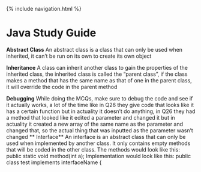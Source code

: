 {% include navigation.html %}

# Java Study Guide

**Abstract Class**
An abstract class is a class that can only be used when inherited, it can’t be run on its own to create its own object

**Inheritance**
A class can inherit another class to gain the properties of the inherited class, the inherited class is called the “parent class”, if the class makes a method that has the same name as that of one in the parent class, it will override the code in the parent method

**Debugging**
While doing the MCQs, make sure to debug the code and see if it actually works, a lot of the time like in Q26 they give code that looks like it has a certain function but in actuality it doesn’t do anything, in Q26 they had a method that looked like it edited a parameter and changed it but in actuality it created a new array of the same name as the parameter and changed that, so the actual thing that was inputted as the parameter wasn’t changed
**
Interface**
An interface is an abstract class that can only be used when implemented by another class. It only contains empty methods that will be coded in the other class.
The methods would look like this: public static void method(int a);
Implementation would look like this: public class test implements interfaceName {

